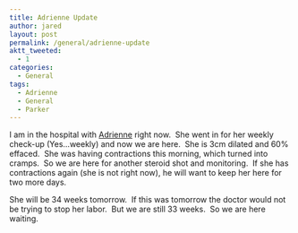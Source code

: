 ```yaml
---
title: Adrienne Update
author: jared
layout: post
permalink: /general/adrienne-update
aktt_tweeted:
  - 1
categories:
  - General
tags:
  - Adrienne
  - General
  - Parker
---
```

I am in the hospital with <a href="http://adrienne.ottleys.net" target="_blank">Adrienne</a> right now.  She went in for her weekly check-up (Yes&#8230;weekly) and now we are here.  She is 3cm dilated and 60% effaced.  She was having contractions this morning, which turned into cramps.  So we are here for another steroid shot and monitoring.  If she has contractions again (she is not right now), he will want to keep her here for two more days.

She will be 34 weeks tomorrow.  If this was tomorrow the doctor would not be trying to stop her labor.  But we are still 33 weeks.  So we are here waiting.
